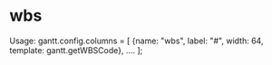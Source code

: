 # wbs
Usage:
gantt.config.columns = [
    {name: "wbs", label: "#", width: 64, template: gantt.getWBSCode},
    ....
    ];